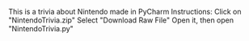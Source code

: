 This is a trivia about Nintendo made in PyCharm
Instructions:
Click on "NintendoTrivia.zip"
Select "Download Raw File"
Open it, then open "NintendoTrivia.py"
